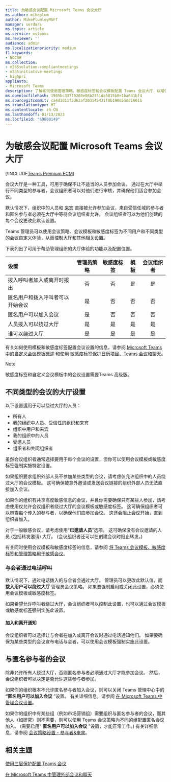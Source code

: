 ```yaml
---
title: 为敏感会议配置 Microsoft Teams 会议大厅
ms.author: mikeplum
author: MikePlumleyMSFT
manager: serdars
ms.topic: article
ms.service: msteams
ms.reviewer: ''
audience: admin
ms.localizationpriority: medium
f1.keywords:
- NOCSH
ms.collection:
- m365solution-compliantmeetings
- m365initiative-meetings
- highpri
appliesto:
- Microsoft Teams
description: 了解如何使用管理策略、敏感度标签和会议模板配置 Teams 会议大厅，以增强敏感会议的安全性。
ms.openlocfilehash: 1905bc337f0260e86b2351da5015b8e1ba641bf4
ms.sourcegitcommit: ca4d1011f3d62af203145431f0b19065ad81601b
ms.translationtype: MT
ms.contentlocale: zh-CN
ms.lasthandoff: 01/13/2023
ms.locfileid: "69800149"
---
```

# <a name="configure-the-microsoft-teams-meeting-lobby-for-sensitive-meetings"></a>为敏感会议配置 Microsoft Teams 会议大厅

[!INCLUDE[Teams Premium ECM](includes/teams-premium-ecm.md)]

会议大厅是一种工具，可用于确保不让不适当的人员参加会议。 通过在大厅中举行不同类型的参与者，会议组织者可以对他们进行审核，并确保他们适合参加会议。

默认情况下，组织中的人员和 [来宾](guest-access.md) 直接被允许参加会议，来自受信任域的参与者和匿名参与者必须在大厅中等待会议组织者允许。 会议组织者可以为他们创建的每个会议更改此默认设置。

Teams 管理员可以使用会议策略、会议模板和敏感度标签为不同用户和不同类型的会议自定义体验，从而控制大厅和其他相关设置。

下表列出了可用于帮助管理组织的大厅体验的功能以及配置位置。

|设置|管理员策略|敏感度标签|模板|会议组织者|
|:------|:----------:|:---------------:|:------:|:---------------:|
|拨入呼叫者加入或离开时报出|否|否|是|是|
|匿名用户和拨入呼叫者可以开始会议|是|否|否|否|
|匿名用户可以加入会议|是|否|否|否|
|人员拨入可以绕过大厅|是|是|是|是|
|谁可以绕过大厅|是|是|是|是|

有关如何使用模板和敏感度标签配置会议设置的信息，请参阅 [Microsoft Teams 中的自定义会议模板概述](custom-meeting-templates-overview.md) 和使用 [敏感度标签保护日历项目、Teams 会议和聊天](/microsoft-365/compliance/sensitivity-labels-meetings)。

> [!Note]
> 敏感度标签和自定义会议模板中的会议设置需要Teams 高级版。

## <a name="lobby-settings-for-different-types-of-meetings"></a>不同类型的会议的大厅设置

以下设置适用于可以绕过大厅的人员：

- 所有人
- 我的组织中人员、受信任的组织和来宾
- 组织中用户和来宾
- 我的组织中的人员
- 受邀人员
- 组织者和共同组织者

虽然会议组织者通常选择要用于每个会议的设置，但你可以使用会议模板或敏感度标签强制实施特定设置。

如果组织要求组织外部人员不参加某些类型的会议，请考虑仅允许组织中的人员绕过大厅的会议模板。 这可确保被意外邀请或发送会议链接的组织外部人员无法直接加入会议。

如果你的组织有共享高度敏感信息的会议，并且你需要确保只有某些人参加，请考虑使用仅允许会议组织者绕过大厅的会议模板或敏感度标签。 这可确保组织者可以审查每个传入的参与者，以确保他们应参加会议。 这还会阻止会议开始，直到组织者加入。

对于一般敏感会议，请考虑使用“**已邀请人员**”选项。 这可确保没有会议邀请的人员 (包括转发邀请) 大厅。  (会议组织者还可以在创建会议时阻止转发。) 

有关同时使用会议模板和敏感度标签的信息，请参阅 [将 Teams 会议模板、敏感度标签和管理策略用于敏感会议](meeting-templates-sensitivity-labels-policies.md)。

### <a name="attendees-calling-in-by-phone"></a>与会者通过电话呼叫

默认情况下，通过电话拨入的与会者会通过大厅。 管理员可以更改此默认值，而 **拨入用户可以绕过大厅** 管理员会议策略。 如果要强制启用或关闭此设置，必须使用会议模板或敏感度标签。

如果希望允许呼叫者绕过大厅，会议组织者可以控制此设置，也可以通过会议模板或敏感度标签强制实施此设置。

#### <a name="join-and-leave-notifications"></a>加入和离开通知

会议组织者可以选择让与会者在加入或离开会议时通过电话通知他们。 如果要确保为某些类型的会议宣布电话与会者，可以使用会议模板强制实施此设置。

## <a name="meeting-with-anonymous-participants"></a>与匿名参与者的会议

除非允许所有人绕过大厅，否则匿名参与者必须通过大厅才能参加会议。 然后，会议组织者可以决定是否允许这些参与者参加。

如果你的组织根本不允许匿名参与者加入会议，则可以关闭 Teams 管理中心中的 **“匿名用户可以加入会议** ”设置。 有关详细信息，请参阅 [在 Microsoft Teams 中管理会议设置](/microsoftteams/meeting-settings-in-teams)。

如果你的组织中有某些组（例如市场营销组）需要组织与匿名参与者的会议，而其他人（如研究）则不需要，则可以使用 Teams 会议策略为不同的组配置匿名会议加入。  (需要启用“ **匿名用户可以加入会议** ”设置，才能正常工作。) 有关详细信息，请参阅 [会议策略设置 - 参与者&来宾](/microsoftteams/meeting-policies-participants-and-guests)。

## <a name="related-topics"></a>相关主题

[使用三层保护配置 Teams 会议](configure-meetings-three-tiers-protection.md)

[在 Microsoft Teams 中管理外部会议和聊天](/microsoftteams/manage-external-access)
